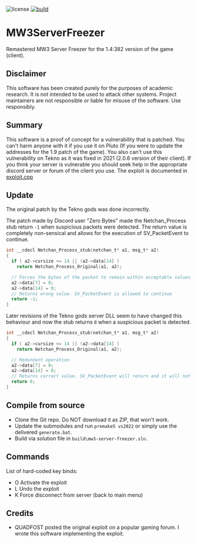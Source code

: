 ![license](https://img.shields.io/github/license/diamante0018/MW3ServerFreezer.svg)
[![build](https://github.com/diamante0018/MW3ServerFreezer/workflows/Build/badge.svg)](https://github.com/diamante0018/MW3ServerFreezer/actions)

# MW3ServerFreezer
Remastered MW3 Server Freezer for the 1.4:382 version of the game (client).

## Disclaimer

This software has been created purely for the purposes of academic research. It is not intended to be used to attack other systems. Project maintainers are not responsible or liable for misuse of the software. Use responsibly.

## Summary

This software is a proof of concept for a vulnerability that is patched. You can't harm anyone with it if you use it on Pluto (If you were to update the addresses for the 1.9 patch of the game).
You also can't use this vulnerability on Tekno as it was fixed in 2021 (2.0.6 version of their client).
If you think your server is vulnerable you should seek help in the appropriate discord server or forum of the client you use.
The exploit is documented in [exploit.cpp](https://github.com/diamante0018/MW3ServerFreezer/blob/main/src/client/component/exploit.cpp)

## Update

The original patch by the Tekno gods was done incorrectly.

The patch made by Discord user "Zero Bytes" made the Netchan_Process stub return `-1` when suspicious packets were detected.
The return value is completely non-sensical and allows for the execution of SV_PacketEvent to continue.

```c
int __cdecl Netchan_Process_stub(netchan_t* a1, msg_t* a2)
{
  if ( a2->cursize <= 14 || !a2->data[14] )
    return Netchan_Process_Original(a1, a2);

  // Forces the bytes of the packet to remain within acceptable values
  a2->data[7] = 0;
  a2->data[14] = 0;
  // Returns wrong value. SV_PacketEvent is allowed to continue
  return -1;
}
```

Later revisions of the Tekno gods server DLL seem to have changed this behaviour and now the stub returns `0` when a suspicious packet is detected.

```c
int __cdecl Netchan_Process_stub(netchan_t* a1, msg_t* a2)
{
  if ( a2->cursize <= 14 || !a2->data[14] )
    return Netchan_Process_Original(a1, a2);

  // Redundant operation
  a2->data[7] = 0;
  a2->data[14] = 0;
  // Returns correct value. SV_PacketEvent will return and it will not process the packet any further
  return 0;
}
```

## Compile from source

- Clone the Git repo. Do NOT download it as ZIP, that won't work.
- Update the submodules and run `premake5 vs2022` or simply use the delivered `generate.bat`.
- Build via solution file in `build\mw3-server-freezer.sln`.

## Commands

List of hard-coded key binds:
- O Activate the exploit
- L Undo the exploit
- K Force disconnect from server (back to main menu)

## Credits

- QUADFOST posted the original exploit on a popular gaming forum. I wrote this software implementing the exploit.
